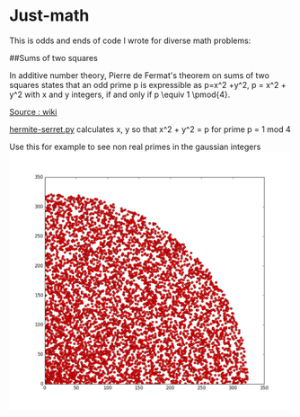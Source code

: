 # Just-math

This is odds and ends of code I wrote for diverse math problems:


##Sums of two squares

In additive number theory, Pierre de Fermat's theorem on sums of two squares states that an odd prime p is expressible as
p=x^2 +y^2, p = x^2 + y^2 with x and y integers, if and only if   p \equiv 1 \pmod{4}.

[Source : wiki](https://en.wikipedia.org/wiki/Fermat%27s_theorem_on_sums_of_two_squares)

[hermite-serret.py](https://github.com/macbuse/just-math/blob/master/hermite-serret.py)
calculates x, y so that x^2 + y^2 = p for prime p = 1 mod 4 

Use this for example to see non real primes in the gaussian integers
![gaussian primes](https://github.com/macbuse/just-math/blob/master/gaussian_primes.png)



